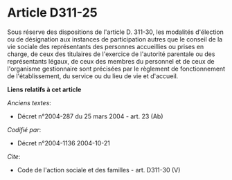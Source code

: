 # Article D311-25

Sous réserve des dispositions de l'article D. 311-30, les modalités d'élection ou de désignation aux instances de
participation autres que le conseil de la vie sociale des représentants des personnes accueillies ou prises en charge, de
ceux des titulaires de l'exercice de l'autorité parentale ou des représentants légaux, de ceux des membres du personnel et de
ceux de l'organisme gestionnaire sont précisées par le règlement de fonctionnement de l'établissement, du service ou du lieu
de vie et d'accueil.

**Liens relatifs à cet article**

_Anciens textes_:

  - Décret n°2004-287 du 25 mars 2004 - art. 23 (Ab)

_Codifié par_:

  - Décret n°2004-1136 2004-10-21

_Cite_:

  - Code de l'action sociale et des familles - art. D311-30 (V)
